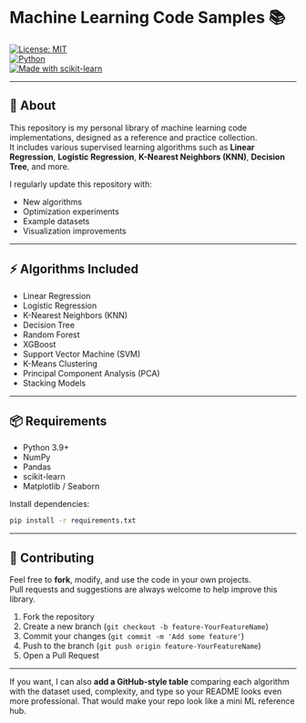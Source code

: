# Machine Learning Code Samples 📚  

[![License: MIT](https://img.shields.io/badge/License-MIT-yellow.svg)](LICENSE)  
[![Python](https://img.shields.io/badge/Python-3.9%2B-blue)](#)  
[![Made with scikit-learn](https://img.shields.io/badge/Made%20with-scikit--learn-orange)](https://scikit-learn.org/)  

---

## 📖 About  
This repository is my personal library of machine learning code implementations, designed as a reference and practice collection.  
It includes various supervised learning algorithms such as **Linear Regression**, **Logistic Regression**, **K-Nearest Neighbors (KNN)**, **Decision Tree**, and more.  

I regularly update this repository with:
- New algorithms  
- Optimization experiments  
- Example datasets  
- Visualization improvements  

---

## ⚡ Algorithms Included
- Linear Regression  
- Logistic Regression  
- K-Nearest Neighbors (KNN)  
- Decision Tree  
- Random Forest  
- XGBoost  
- Support Vector Machine (SVM)  
- K-Means Clustering  
- Principal Component Analysis (PCA)  
- Stacking Models  

---

## 📦 Requirements  
- Python 3.9+  
- NumPy  
- Pandas  
- scikit-learn  
- Matplotlib / Seaborn  

Install dependencies:  
```bash
pip install -r requirements.txt
```
---
## 🤝 Contributing

Feel free to **fork**, modify, and use the code in your own projects.  
Pull requests and suggestions are always welcome to help improve this library.  

1. Fork the repository  
2. Create a new branch (`git checkout -b feature-YourFeatureName`)  
3. Commit your changes (`git commit -m 'Add some feature'`)  
4. Push to the branch (`git push origin feature-YourFeatureName`)  
5. Open a Pull Request  


---

If you want, I can also **add a GitHub-style table** comparing each algorithm with the dataset used, complexity, and type so your README looks even more professional. That would make your repo look like a mini ML reference hub.

